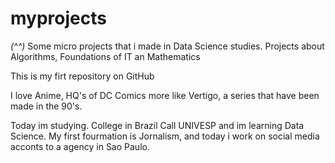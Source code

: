 # myprojects
_(^^)_
Some micro projects that i made in Data Science studies. Projects about Algorithms, Foundations of IT an Mathematics

This is my firt repository on GitHub

I love Anime, HQ's of DC Comics more like Vertigo, a series that have been made in the 90's. 

Today im studying. College in Brazil Call UNIVESP and im learning Data Science. My first fourmation is Jornalism, and today i work on social media acconts to a agency in Sao Paulo. 
